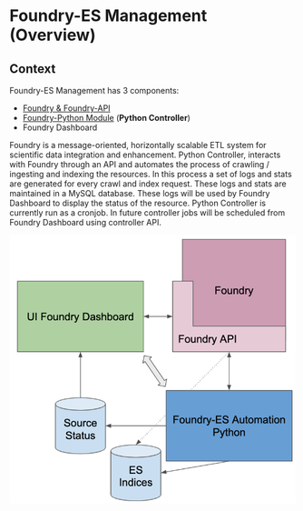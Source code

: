 # Foundry-ES Management \(Overview\)

## Context

Foundry-ES Management has 3 components:

* [Foundry & Foundry-API](https://github.com/SciCrunch/Foundry-ES) 
* [Foundry-Python Module](https://github.com/SciCrunch/Foundry-Python) \(**Python Controller**\)
* Foundry Dashboard 

Foundry is a message-oriented, horizontally scalable ETL system for scientific data integration and enhancement. Python Controller, interacts with Foundry through an API and automates the process of crawling / ingesting and indexing the resources. In this process a set of logs and stats are generated for every crawl and index request. These logs and stats are maintained in a MySQL database. These logs will be used by Foundry Dashboard to display the status of the resource. Python Controller is currently run as a cronjob. In future controller jobs will be scheduled from Foundry Dashboard using controller API.

![Foundry - ES Management Overview](../.gitbook/assets/image%20%282%29.png)





